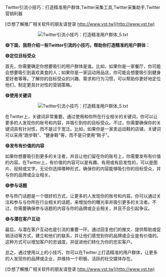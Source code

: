 Twitter引流小技巧：打造精准用户群体,Twitter采集工具,Twitter采集助手,Twitter营销利器

[😍想了解推广相关软件的朋友请登录 http://www.vst.tw](http://www.vst.tw)

 <center><img src="https://vst.tw/MP4/tuiguang/png/8.png" alt="Twitter引流小技巧：打造精准用户群体_5.txt"></center>

**😄下面，我将介绍一些Twitter引流的小技巧，帮助你打造精准的用户群体：**

**😄定位目标受众**

首先，你需要确定你想要吸引的用户群体是谁。比如，如果你是一家餐厅，你可能会想要吸引到喜欢美食的人；如果你是一家运动用品店，你可能会想要吸引到健身爱好者等等。了解你的目标受众的兴趣、需求和行为习惯，可以帮助你更好地定位他们，制定更具针对性的营销策略。

**😄使用关键词**

 <center><img src="https://vst.tw/MP4/tuiguang/png/2.png" alt="Twitter引流小技巧：打造精准用户群体_5.txt"></center>

在Twitter上，关键词非常重要。通过使用和你所在行业相关的关键词，你可以让更多的人发现你的账号和内容，并吸引到你的目标受众。不过，你需要确保你的关键词具有针对性，而不是过于宽泛。比如，如果你是一家卖运动鞋的店铺，关键词可以采用“跑步鞋”、“健身鞋”等，而不是只使用“鞋子”。

**😄发布有价值的内容**

如果你想要吸引到更多的关注者，并且让他们留在你的账号上，你需要发布有价值的内容。在Twitter上，有价值的内容可以是有趣、有用或有启发性的，可以是图片、视频或文字。无论你选择哪种形式，确保你的内容能够吸引你的目标受众，并与你的品牌或企业相关。

**😄参与话题**

参与热门话题是一个很好的方式，让更多的人发现你的账号和内容。你可以通过关注和参与与你所在行业相关的话题，来增加你的曝光率并吸引更多的关注者。不过，你需要确保参与话题的内容与你的品牌或企业相关，并且不会引起争议。

**😄与潜在客户互动**

最后，与潜在客户互动也是引流的重要一环。通过回复他们的推文、提供帮助或促销活动等方式，建立和他们的联系，并让他们感觉到你的品牌或企业是有价值的。这种方式可以增加客户的忠诚度，并促进他们转化为你的忠实客户。

总之，通过使用以上的小技巧，你可以在Twitter上打造精准的用户群体，让更多的人发现你的品牌或企业，并维持一个积极、活跃的社交媒体存在。

[😍想了解推广相关软件的朋友请登录 http://www.vst.tw](http://www.vst.tw)



